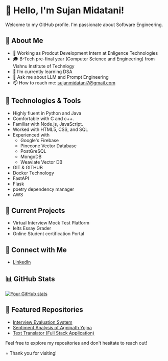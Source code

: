 # 👋 Hello, I'm Sujan Midatani!

Welcome to my GitHub profile. I'm passionate about Software Engineering.

## 🚀 About Me

- 💼 Working as Prodcut Development Intern at Enligence Technologies
- 🎓 B-Tech pre-final year (Computer Science and Engineering) from Vishnu Institute of Technlogy
- 🌱 I’m currently learning DSA
- 💬 Ask me about LLM and Prompt Engineering
- 📫 How to reach me: sujanmidatani7@gmail.com 

## 🔧 Technologies & Tools

- Highly fluent in Python and Java
- Comfortable with C and c++.
- Familiar with Node.js, JavaScript.
- Worked with HTML5, CSS, and SQL
- Experienced with
    - Google's Firebase
    - Pinecone Vector Database
    - PostGreSQL
    - MongoDB
    - Weaviate Vector DB
- GIT & GITHUB
- Docker Technology
- FastAPI
- Flask
- poetry dependency manager
- AWS


## 🌱 Current Projects

- Virtual Interview Mock Test Platform
- Ielts Essay Grader
- Online Student certification Portal

## 🤝 Connect with Me

- [LinkedIn](https://www.linkedin.com/in/sujan-midatani/)


## 📊 GitHub Stats

[![Your GitHub stats](https://github-readme-stats.vercel.app/api?username=sujanMidatani7&show_icons=true&count_private=true&hide=contribs)](https://github.com/sujanMidatani7)

## 🌟 Featured Repositories

- [Interview Evaluation System](https://github.com/sujanMidatani7/InterviewEvaluationSystem)
- [Sentiment Analysis of Agnipath Yojna](https://github.com/sujanMidatani7/Sentiment_Analysis_On_Agnipath_Scheme)
- [Text Translator (Full Stack Application)](https://github.com/sujanMidatani7/TextTranslator)

Feel free to explore my repositories and don't hesitate to reach out!

⭐️ Thank you for visiting!

